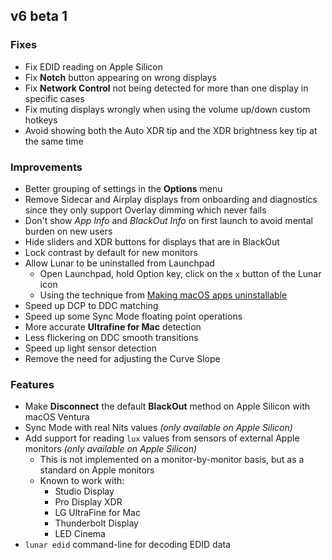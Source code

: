 ## v6 beta 1

### Fixes

* Fix EDID reading on Apple Silicon
* Fix **Notch** button appearing on wrong displays
* Fix **Network Control** not being detected for more than one display in specific cases
* Fix muting displays wrongly when using the volume up/down custom hotkeys
* Avoid showing both the Auto XDR tip and the XDR brightness key tip at the same time

### Improvements

* Better grouping of settings in the **Options** menu
* Remove Sidecar and Airplay displays from onboarding and diagnostics since they only support Overlay dimming which never fails
* Don't show *App Info* and *BlackOut Info* on first launch to avoid mental burden on new users
* Hide sliders and XDR buttons for displays that are in BlackOut
* Lock contrast by default for new monitors
* Allow Lunar to be uninstalled from Launchpad 
    * Open Launchpad, hold Option key, click on the `x` button of the Lunar icon
    * Using the technique from [Making macOS apps uninstallable](https://notes.alinpanaitiu.com/Making%20macOS%20apps%20uninstallable)
* Speed up DCP to DDC matching
* Speed up some Sync Mode floating point operations
* More accurate **Ultrafine for Mac** detection
* Less flickering on DDC smooth transitions
* Speed up light sensor detection
* Remove the need for adjusting the Curve Slope

### Features

* Make **Disconnect** the default **BlackOut** method on Apple Silicon with macOS Ventura
* Sync Mode with real Nits values *(only available on Apple Silicon)*
* Add support for reading `lux` values from sensors of external Apple monitors *(only available on Apple Silicon)*
    * This is not implemented on a monitor-by-monitor basis, but as a standard on Apple monitors
    * Known to work with:
        * Studio Display
        * Pro Display XDR
        * LG UltraFine for Mac
        * Thunderbolt Display
        * LED Cinema
* `lunar edid` command-line for decoding EDID data